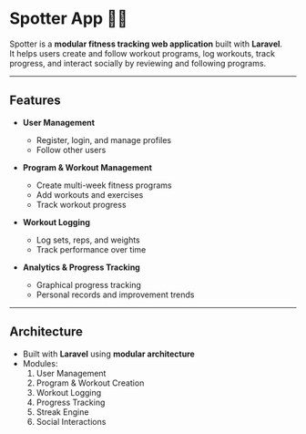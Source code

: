 # Spotter App 🏋️‍♂️

Spotter is a **modular fitness tracking web application** built with **Laravel**.  
It helps users create and follow workout programs, log workouts, track progress, and interact socially by reviewing and following programs.

---

## Features

- **User Management**
  - Register, login, and manage profiles
  - Follow other users

- **Program & Workout Management**
  - Create multi-week fitness programs
  - Add workouts and exercises
  - Track workout progress

- **Workout Logging**
  - Log sets, reps, and weights
  - Track performance over time

- **Analytics & Progress Tracking**
  - Graphical progress tracking
  - Personal records and improvement trends

---

## Architecture

- Built with **Laravel** using **modular architecture**
- Modules:
  1. User Management
  2. Program & Workout Creation
  3. Workout Logging
  4. Progress Tracking
  5. Streak Engine
  6. Social Interactions
